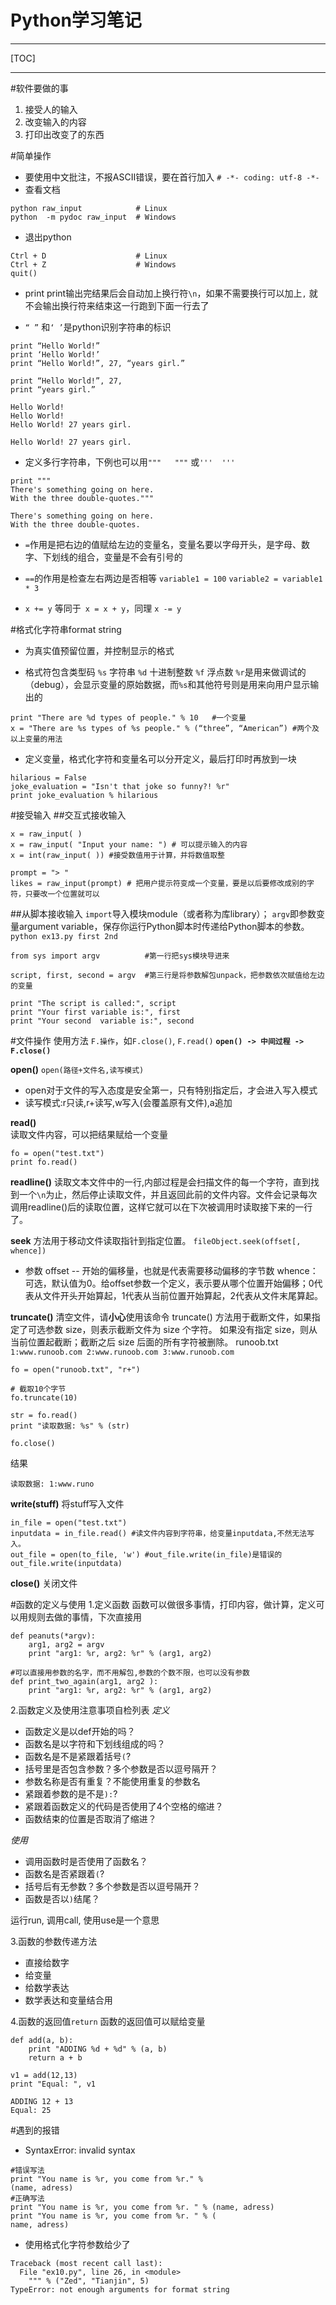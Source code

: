 ﻿# **Python学习笔记**
---
[TOC]

---
#软件要做的事
1. 接受人的输入
2. 改变输入的内容
3. 打印出改变了的东西

#简单操作
- 要使用中文批注，不报ASCII错误，要在首行加入 `# -*- coding: utf-8 -*-`
- 查看文档
```
python raw_input            # Linux
python  -m pydoc raw_input  # Windows
```

- 退出python
```
Ctrl + D                    # Linux
Ctrl + Z                    # Windows
quit()
```

- print
print输出完结果后会自动加上换行符`\n`，如果不需要换行可以加上`,` 就不会输出换行符来结束这一行跑到下面一行去了

- `“ ”` 和`‘ ’`是python识别字符串的标识
```
print “Hello World!” 
print ‘Hello World!’	
print “Hello World!”, 27, “years girl.”

print “Hello World!”, 27, 
print “years girl.”
```
```
Hello World!
Hello World!
Hello World! 27 years girl.

Hello World! 27 years girl.
```
- 定义多行字符串，下例也可以用`"""   """` 或`'''  '''`
```
print """
There's something going on here.
With the three double-quotes."""
```
```
There's something going on here.
With the three double-quotes.
```
- `=`作用是把右边的值赋给左边的变量名，变量名要以字母开头，是字母、数字、下划线的组合，变量是不会有引号的

- `==`的作用是检查左右两边是否相等
`variable1 = 100`
`variable2 = variable1 * 3`

- `x += y` 等同于` x = x + y`，同理 `x -= y`

#格式化字符串format string
- 为真实值预留位置，并控制显示的格式

- 格式符包含类型码
 `%s` 字符串
 `%d` 十进制整数
 `%f` 浮点数
 `%r`是用来做调试的（debug），会显示变量的原始数据，而`%s`和其他符号则是用来向用户显示输出的
```
print "There are %d types of people." % 10   #一个变量
x = "There are %s types of %s people." % (“three”, “American”) #两个及以上变量的用法
```
- 定义变量，格式化字符和变量名可以分开定义，最后打印时再放到一块
```
hilarious = False
joke_evaluation = "Isn't that joke so funny?! %r"
print joke_evaluation % hilarious
```
#接受输入
##交互式接收输入
```
x = raw_input( )
x = raw_input( "Input your name: ") # 可以提示输入的内容
x = int(raw_input( )) #接受数值用于计算，并将数值取整

prompt = "> "
likes = raw_input(prompt) # 把用户提示符变成一个变量，要是以后要修改成别的字符，只要改一个位置就可以
```

##从脚本接收输入
`import`导入模块module（或者称为库library）；
`argv`即参数变量argument variable，保存你运行Python脚本时传递给Python脚本的参数。
`python ex13.py first 2nd`
```
from sys import argv          #第一行把sys模块导进来

script, first, second = argv  #第三行是将参数解包unpack，把参数依次赋值给左边的变量
	
print "The script is called:", script
print "Your first variable is:", first
print "Your second  variable is:", second
```

#文件操作
使用方法 `F.操作`，如`F.close()`, `F.read()`
**`open() -> 中间过程 -> F.close()`**

**open()**
`open(路径+文件名,读写模式)`
- open对于文件的写入态度是安全第一，只有特别指定后，才会进入写入模式
- 读写模式:r只读,r+读写,w写入(会覆盖原有文件),a追加

**read()**	
读取文件内容，可以把结果赋给一个变量
```
fo = open("test.txt")
print fo.read()
```

**readline()**
读取文本文件中的一行,内部过程是会扫描文件的每一个字符，直到找到一个`\n`为止，然后停止读取文件，并且返回此前的文件内容。文件会记录每次调用readline()后的读取位置，这样它就可以在下次被调用时读取接下来的一行了。

**seek**
方法用于移动文件读取指针到指定位置。
`fileObject.seek(offset[, whence])`
- 参数
offset -- 开始的偏移量，也就是代表需要移动偏移的字节数
whence：可选，默认值为0。给offset参数一个定义，表示要从哪个位置开始偏移；0代表从文件开头开始算起，1代表从当前位置开始算起，2代表从文件末尾算起。

**truncate()**
清空文件，请**小心**使用该命令
truncate() 方法用于截断文件，如果指定了可选参数 size，则表示截断文件为 size 个字符。 如果没有指定 size，则从当前位置起截断；截断之后 size 后面的所有字符被删除。
runoob.txt
`1:www.runoob.com
2:www.runoob.com
3:www.runoob.com`
```
fo = open("runoob.txt", "r+")

# 截取10个字节
fo.truncate(10)

str = fo.read()
print "读取数据: %s" % (str)

fo.close()
```
结果
```
读取数据: 1:www.runo
```
**write(stuff)**
将stuff写入文件
```
in_file = open("test.txt")
inputdata = in_file.read() #读文件内容到字符串，给变量inputdata,不然无法写入。
out_file = open(to_file, 'w') #out_file.write(in_file)是错误的
out_file.write(inputdata)
```
**close()**
关闭文件

#函数的定义与使用
1.定义函数
函数可以做很多事情，打印内容，做计算，定义可以用规则去做的事情，下次直接用
```
def peanuts(*argv):
    arg1, arg2 = argv
    print "arg1: %r, arg2: %r" % (arg1, arg2)
	
#可以直接用参数的名字，而不用解包,参数的个数不限，也可以没有参数
def print_two_again(arg1, arg2 ):
	print "arg1: %r, arg2: %r" % (arg1, arg2)
```
2.函数定义及使用注意事项自检列表
*定义*
- 函数定义是以def开始的吗？
- 函数名是以字符和下划线组成的吗？
- 函数名是不是紧跟着括号`(`?
- 括号里是否包含参数？多个参数是否以逗号隔开？
- 参数名称是否有重复？不能使用重复的参数名
- 紧跟着参数的是不是`):`?
- 紧跟着函数定义的代码是否使用了4个空格的缩进？
- 函数结束的位置是否取消了缩进？

*使用*
- 调用函数时是否使用了函数名？
- 函数名是否紧跟着`(`?
- 括号后有无参数？多个参数是否以逗号隔开？
- 函数是否以`)`结尾？

运行run, 调用call, 使用use是一个意思

3.函数的参数传递方法
- 直接给数字
- 给变量
- 给数学表达
- 数学表达和变量结合用

4.函数的返回值`return`
函数的返回值可以赋给变量

```
def add(a, b):
	print "ADDING %d + %d" % (a, b)
	return a + b

v1 = add(12,13)
print "Equal: ", v1
```

```
ADDING 12 + 13
Equal: 25
```

#遇到的报错
- SyntaxError: invalid syntax
```
#错误写法
print "You name is %r, you come from %r." % 
(name, adress)
#正确写法
print "You name is %r, you come from %r. " % (name, adress)
print "You name is %r, you come from %r. " % (
name, adress)
```
- 使用格式化字符参数给少了
```
Traceback (most recent call last):
  File "ex10.py", line 26, in <module>
    """ % ("Zed", "Tianjin", 5)
TypeError: not enough arguments for format string

```




